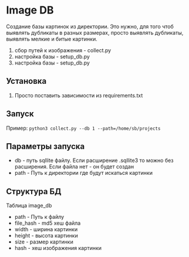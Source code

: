# Image DB
Создание базы картинок из директории. 
Это нужно, для того чтоб выявлять дубликаты в разных размерах, 
просто выявлять дубликаты, выявлять мелкие и битые картинки.  

1. сбор путей к изображения - collect.py 
2. настройка базы - setup_db.py 
3. настройка базы - setup_db.py
## Установка
1. Просто поставить зависимости из requirements.txt

## Запуск
Пример:
```python3 collect.py --db 1 --path=/home/sb/projects```

## Параметры запуска
* db - путь sqllite файлу. Если расширение .sqllite3 то можно без 
расширения. Если файла нет - он будет создан
* path - Путь к директории где будут искаться картинки

## Структура БД
Таблица image_db
* path - Путь к файлу 
* file_hash - md5 хеш файла 
* width - ширина картинки
* height - высота картинки
* size - размер картинки
* hash - хеш изображения картинки 
